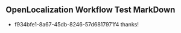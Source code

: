 ## OpenLocalization Workflow Test MarkDown
* f934bfe1-8a67-45db-8246-57d6817971f4 
thanks!<!--HONumber=Mar16_HO4-->
